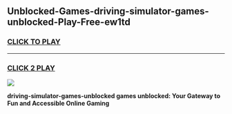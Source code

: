 
## Unblocked-Games-driving-simulator-games-unblocked-Play-Free-ew1td
<h3>
<a href="https://premium76.site?title=driving-simulator-games-unblocked&ref=09A">CLICK TO PLAY</a></h3>
<hr>

<h3>
<a href="https://premium76.site?title=driving-simulator-games-unblocked&ref=09A">CLICK 2 PLAY</a>
  
</h3>

<a href="https://premium76.site?title=driving-simulator-games-unblocked&ref=09A"><img src="https://clearcache.store/games.png"></a>


**driving-simulator-games-unblocked games unblocked: Your Gateway to Fun and Accessible Online Gaming**
